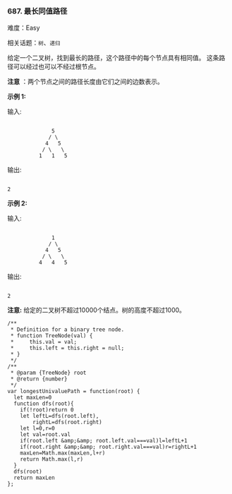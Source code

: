 ### 687. 最长同值路径

难度：Easy

相关话题：`树`、`递归`

给定一个二叉树，找到最长的路径，这个路径中的每个节点具有相同值。 这条路径可以经过也可以不经过根节点。



**注意** ：两个节点之间的路径长度由它们之间的边数表示。



**示例 1:** 



输入:





```

              5
             / \
            4   5
           / \   \
          1   1   5

```


输出:





```

2

```


**示例 2:** 



输入:





```

              1
             / \
            4   5
           / \   \
          4   4   5

```


输出:





```

2

```


**注意:**  给定的二叉树不超过10000个结点。树的高度不超过1000。




```
/**
 * Definition for a binary tree node.
 * function TreeNode(val) {
 *     this.val = val;
 *     this.left = this.right = null;
 * }
 */
/**
 * @param {TreeNode} root
 * @return {number}
 */
var longestUnivaluePath = function(root) {
  let maxLen=0
  function dfs(root){
    if(!root)return 0
    let leftL=dfs(root.left),
        rightL=dfs(root.right)
    let l=0,r=0
    let val=root.val
    if(root.left &amp;&amp; root.left.val===val)l=leftL+1
    if(root.right &amp;&amp; root.right.val===val)r=rightL+1
    maxLen=Math.max(maxLen,l+r)
    return Math.max(l,r)
  }
  dfs(root)
  return maxLen
};



```

